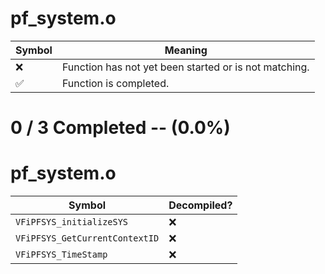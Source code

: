 # pf_system.o
| Symbol | Meaning 
| ------------- | ------------- 
| :x: | Function has not yet been started or is not matching. 
| :white_check_mark: | Function is completed. 


# 0 / 3 Completed -- (0.0%)
# pf_system.o
| Symbol | Decompiled? |
| ------------- | ------------- |
| `VFiPFSYS_initializeSYS` | :x: |
| `VFiPFSYS_GetCurrentContextID` | :x: |
| `VFiPFSYS_TimeStamp` | :x: |
